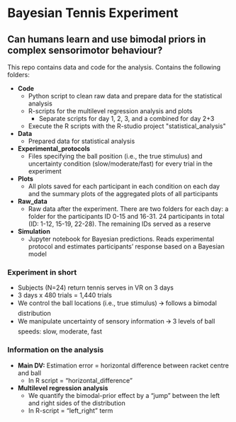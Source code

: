 # Bayesian Tennis Experiment
## Can humans learn and use bimodal priors in complex sensorimotor behaviour?

This repo contains data and code for the analysis. Contains the following folders:

- **Code**
  - Python script to clean raw data and prepare data for the statistical analysis
  - R-scripts for the multilevel regression analysis and plots
    - Separate scripts for day 1, 2, 3, and a combined for day 2+3
  - Execute the R scripts with the R-studio project "statistical_analysis"
- **Data**
  - Prepared data for statistical analysis
- **Experimental_protocols**
  - Files specifying the ball position (i.e., the true stimulus) and uncertainty condition (slow/moderate/fast) for every trial in the experiment
- **Plots**
  - All plots saved for each participant in each condition on each day and the summary plots of the aggregated plots of all participants
- **Raw_data**
  - Raw data after the experiment. There are two folders for each day: a folder for the participants ID 0-15 and 16-31. 24 participants in total (ID: 1-12, 15-19, 22-28). The remaining IDs served as a reserve
- **Simulation**
  - Jupyter notebook for Bayesian predictions. Reads experimental protocol and estimates participants’ response based on a Bayesian model

### Experiment in short
- Subjects (N=24) return tennis serves in VR on 3 days
- 3 days x 480 trials = 1,440 trials
- We control the ball locations (i.e., true stimulus) 🡪 follows a bimodal distribution
- We manipulate uncertainty of sensory information 🡪 3 levels of ball speeds: slow, moderate, fast

### Information on the analysis
- **Main DV:** Estimation error = horizontal difference between racket centre and ball
  - In R script = “horizontal_difference”
- **Multilevel regression analysis**
  - We quantify the bimodal-prior effect by a “jump” between the left and right sides of the distribution
  - In R-script = “left_right” term

